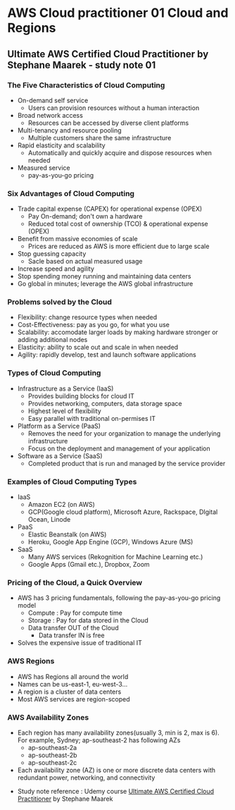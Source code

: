 # AWS Cloud practitioner 01 Cloud and Regions

## Ultimate AWS Certified Cloud Practitioner by Stephane Maarek - study note 01

### The Five Characteristics of Cloud Computing
* On-demand self service
  * Users can provision resources without a human interaction
* Broad network access
  * Resources can be accessed by diverse client platforms
* Multi-tenancy and resource pooling
  * Multiple customers share the same infrastructure
* Rapid elasticity and scalability
  * Automatically and quickly acquire and dispose resources when needed
* Measured service
  * pay-as-you-go pricing

### Six Advantages of Cloud Computing
* Trade capital expense (CAPEX) for operational expense (OPEX)
  * Pay On-demand; don't own a hardware
  * Reduced total cost of ownership (TCO) & operational expense (OPEX)
* Benefit from massive economies of scale
  * Prices are reduced as AWS is more efficient due to large scale
* Stop guessing capacity
  * Sacle based on actual measured usage
* Increase speed and agility
* Stop spending money running and maintaining data centers
* Go global in minutes; leverage the AWS global infrastructure

### Problems solved by the Cloud
* Flexibility: change resource types when needed
* Cost-Effectiveness: pay as you go, for what you use
* Scalability: accomodate larger loads by making hardware stronger or adding additional nodes
* Elasticity: ability to scale out and scale in when needed
* Agility: rapidly develop, test and launch software applications

### Types of Cloud Computing
* Infrastructure as a Service (IaaS)
  * Provides building blocks for cloud IT
  * Provides networking, computers, data storage space
  * Highest level of flexibility
  * Easy parallel with traditional on-permises IT
* Platform as a Service (PaaS)
  * Removes the need for your organization to manage the underlying infrastructure
  * Focus on the deployment and management of your application
* Software as a Service (SaaS)
  * Completed product that is run and managed by the service provider

### Examples of Cloud Computing Types
* IaaS
  * Amazon EC2 (on AWS)
  * GCP(Google cloud platform), Microsoft Azure, Rackspace, DIgital Ocean, Linode
* PaaS
  * Elastic Beanstalk (on AWS)
  * Heroku, Google App Engine (GCP), Windows Azure (MS)
* SaaS
  * Many AWS services (Rekognition for Machine Learning etc.)
  * Google Apps (Gmail etc.), Dropbox, Zoom

### Pricing of the Cloud, a Quick Overview
* AWS has 3 pricing fundamentals, following the pay-as-you-go pricing model
  * Compute : Pay for compute time
  * Storage : Pay for data stored in the Cloud
  * Data transfer OUT of the Cloud
    * Data transfer IN is free
* Solves the expensive issue of traditional IT

### AWS Regions
* AWS has Regions all around the world
* Names can be us-east-1, eu-west-3...
* A region is a cluster of data centers
* Most AWS services are region-scoped

### AWS Availability Zones
* Each region has many availability zones(usually 3, min is 2, max is 6). For example, Sydney; ap-southeast-2 has following AZs
  * ap-southeast-2a
  * ap-southeast-2b
  * ap-southeast-2c
* Each availability zone (AZ) is one or more discrete data centers with redundant power, networking, and connectivity

- Study note reference : Udemy course [Ultimate AWS Certified Cloud Practitioner](https://www.udemy.com/course/aws-certified-cloud-practitioner-new/)  by Stephane Maarek
